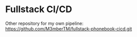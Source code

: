# Fullstack CI/CD

Other repository for my own pipeline: https://github.com/M3mberTM/fullstack-phonebook-cicd.git